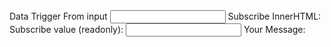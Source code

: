 
<webui-side-by-side>
    <webui-flex column>
        <webui-input-text label="Data Trigger From webui-input-text" data-trigger="test1" data-subscribe="test1:value"></webui-input-text>
        <webui-flex>
            <label for="test2" class="nowrap">Data Trigger From input</label>
            <input id="test2" type="text" data-trigger="test1" data-subscribe="test1:value">
        </webui-flex>
    </webui-flex>
    <webui-flex column>
        <webui-flex>
            <span>Subscribe InnerHTML:</span>
            <span data-subscribe="test1:innerHTML"></span>
        </webui-flex>
        <webui-flex gap="5">
            <label class="nowrap">Subscribe value (readonly):</label>
            <input type="text" readonly data-subscribe="test1:value" />
        </webui-flex>
        <webui-input-message label="Message Box" data-trigger="test1" data-subscribe="test1"></webui-input-message>
    </webui-flex>
</webui-side-by-side>

<webui-flex column>
    <webui-input-text label="Your Message" data-subscribe="page-test" data-trigger="page-test"></webui-input-text>
    <webui-quote theme="success">
        Your Message: <span data-subscribe="page-test:text"></span>
    </webui-quote>
</webui-flex>

<webui-page-segment elevation="10">

<app-test></app-test>

</webui-page-segment>